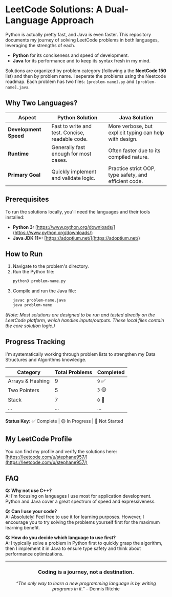 # LeetCode Solutions: A Dual-Language Approach

Python is actually pretty fast, and Java is even faster. This repository documents my journey of solving LeetCode problems in both languages, leveraging the strengths of each.

*   **Python** for its conciseness and speed of development.
*   **Java** for its performance and to keep its syntax fresh in my mind.

Solutions are organized by problem category (following a the **NeetCode 150** list) and then by problem name. I seperate the problems using the Neetcode roadmap. Each problem has two files: `[problem-name].py` and `[problem-name].java`.

## Why Two Languages?

| Aspect                | Python Solution                                  | Java Solution                                           |
| --------------------- | ------------------------------------------------ | ------------------------------------------------------- |
| **Development Speed** | Fast to write and test. Concise, readable code.  | More verbose, but explicit typing can help with design. |
| **Runtime**           | Generally fast enough for most cases.            | Often faster due to its compiled nature.                |
| **Primary Goal**      | Quickly implement and validate logic.            | Practice strict OOP, type safety, and efficient code.   |

## Prerequisites

To run the solutions locally, you'll need the languages and their tools installed:

*   **Python 3:** [https://www.python.org/downloads/](https://www.python.org/downloads/)
*   **Java JDK 11+:** [https://adoptium.net/](https://adoptium.net/)

## How to Run

1.  Navigate to the problem's directory.
2.  Run the Python file:
    ```bash
    python3 problem-name.py
    ```
3.  Compile and run the Java file:
    ```bash
    javac problem-name.java
    java problem-name
    ```

*(Note: Most solutions are designed to be run and tested directly on the LeetCode platform, which handles inputs/outputs. These local files contain the core solution logic.)*

## Progress Tracking

I'm systematically working through problem lists to strengthen my Data Structures and Algorithms knowledge.

| Category                 | Total Problems | Completed |
| ------------------------ | -------------- | --------- |
| Arrays & Hashing         | 9              | `9` ✅     |
| Two Pointers             | 5              | `3` 🟡     |
| Stack                    | 7              | `0` 🔴     |
| ...                      | ...            | ...       |

**Status Key:** ✅ Complete | 🟡 In Progress | 🔴 Not Started

## My LeetCode Profile

You can find my profile and verify the solutions here:  
[https://leetcode.com/u/stephane957/](https://leetcode.com/u/stephane957/)

## FAQ

**Q: Why not use C++?**  
A: I'm focusing on languages I use most for application development. Python and Java cover a great spectrum of speed and expressiveness.

**Q: Can I use your code?**  
A: Absolutely! Feel free to use it for learning purposes. However, I encourage you to try solving the problems yourself first for the maximum learning benefit.

**Q: How do you decide which language to use first?**  
A: I typically solve a problem in Python first to quickly grasp the algorithm, then I implement it in Java to ensure type safety and think about performance optimizations.

---

<div align="center">

### **Coding is a journey, not a destination.**

*“The only way to learn a new programming language is by writing programs in it.”* – Dennis Ritchie

</div>
